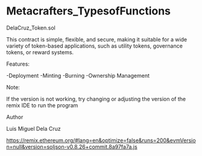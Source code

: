 # Metacrafters_TypesofFunctions

DelaCruz_Token.sol

This contract is simple, flexible, and secure, making it suitable for a wide variety of token-based applications, such as utility tokens, governance tokens, or reward systems.

Features:

-Deployment
-Minting
-Burning
-Ownership Management

Note:

If the version is not working, try changing or adjusting the version of the remix IDE to run the program

Author

Luis Miguel Dela Cruz

https://remix.ethereum.org/#lang=en&optimize=false&runs=200&evmVersion=null&version=soljson-v0.8.26+commit.8a97fa7a.js
